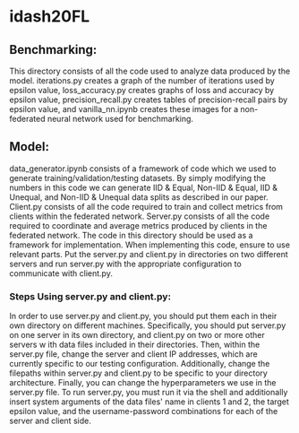 # idash20FL

## Benchmarking:
This directory consists of all the code used to analyze data produced by the model. 
iterations.py creates a graph of the number of iterations used by epsilon value, 
loss_accuracy.py creates graphs of loss and accuracy by epsilon value, 
precision_recall.py creates tables of precision-recall pairs by epsilon value, 
and vanilla_nn.ipynb creates these images for a non-federated neural network used for benchmarking.

## Model:
data_generator.ipynb consists of a framework of code which we used to generate training/validation/testing datasets. 
By simply modifying the numbers in this code we can generate IID & Equal, Non-IID & Equal, IID & Unequal, and Non-IID & Unequal data splits 
as described in our paper. Client.py consists of all the code required to train and collect metrics from clients within the federated network. 
Server.py consists of all the code required to coordinate and average metrics produced by clients in the federated network.
The code in this directory should be used as a framework for implementation. 
When implementing this code, ensure to use relevant parts. Put the server.py and client.py in directories on two different servers and 
run server.py with the appropriate configuration to communicate with client.py.

### Steps Using server.py and client.py:
In order to use server.py and client.py, you should put them each in their own directory on different machines. 
Specifically, you should put server.py on one server in its own directory, and client.py on two or more other servers w
ith data files included in their directories. Then, within the server.py file, change the server and client IP addresses, 
which are currently specific to our testing configuration. Additionally, change the filepaths within server.py and client.py 
to be specific to your directory architecture. Finally, you can change the hyperparameters we use in the server.py file. 
To run server.py, you must run it via the shell and additionally insert system arguments of the data files' name in clients 1 and 2, 
the target epsilon value, and the username-password combinations for each of the server and client side.
